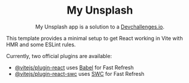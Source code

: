 <h1 align="center">My Unsplash</h1>

<div align="center">
   My Unsplash app is a solution to a  <a href="http://devchallenges.io" target="_blank">Devchallenges.io</a>.
</div>

This template provides a minimal setup to get React working in Vite with HMR and some ESLint rules.

Currently, two official plugins are available:

- [@vitejs/plugin-react](https://github.com/vitejs/vite-plugin-react/blob/main/packages/plugin-react/README.md) uses [Babel](https://babeljs.io/) for Fast Refresh
- [@vitejs/plugin-react-swc](https://github.com/vitejs/vite-plugin-react-swc) uses [SWC](https://swc.rs/) for Fast Refresh
